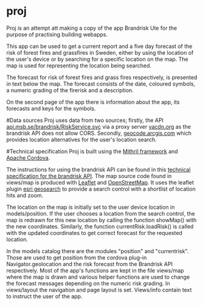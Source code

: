 # proj
Proj is an attempt att making a copy of the app Brandrisk Ute for the purpose 
of practising building webapps. 

This app can be used to get a current report and a five day forecast of the risk of forest fires and grassfires in Sweden, either by using
the location of the user's device or by searching for a specific location on the map. The map is used for representing the location being searched. 

The forecast for risk of forest fires and grass fires respectively, is presented in text below the map.
The forecast consists of the date, coloured symbols, a numeric grading of the firerisk and a description.

On the second page of the app there is information about the app, its forecasts and keys for the 
symbols.

#Data sources 
Proj uses data from two sources; firstly, the API [api.msb.se/brandrisk/RiskService.svc](https://www.msb.se/sv/amnesomraden/skydd-mot-olyckor-och-farliga-amnen/naturolyckor-och-klimat/skogsbrand-och-vegetationsbrand/appen-brandrisk-ute/) via a proxy server 
[yacdn.org](https://ovsoinc.github.io/yacdn.org/) as the brandrisk API does not allow CORS.
Secondly,  [geocode.arcgis.com](https://developers.arcgis.com/features/geocoding/) which provides location alternatives for the user's location search. 

#Technical specification 
Proj is built using the [Mithril framework](https://mithril.js.org/) and [Apache Cordova](https://cordova.apache.org/docs/en/latest/#plugin-apis).

The instructions for using the brandrisk API can be found in this [technical specification for the brandrisk API](https://www.msb.se/contentassets/8f8009a0102849fa9615e60fee89fa61/tekniskt-underlag-till-apiet-brandrisk-ute2.pdf).
The map source code found in views/map is produced with [Leaflet](https://leafletjs.com/) and [OpenStreetMap](https://www.openstreetmap.org/). 
It uses the leaflet plugin [esri geosearch](https://esri.github.io/esri-leaflet/api-reference/controls/geosearch.html) to provide 
a search control with a shortlist of location hits and zoom. 

The location on the map is initially set to the user device location in models/position. If the user chooses a location from 
the search control, the map is redrawn for this new location by calling the function showMap() with the new coordinates.
Similarly, the function currentRisk.loadRisk() is called with the updated coordinates to get correct forecast for the 
requested location.

In the models catalog there are the modules "position" and "currentrisk". Those are used to get position from the cordova plug-in Navigator.geolocation and the risk forecast from 
the Brandrisk API respectively. 
Most of the app's functions are kept in the file views/map where the map is drawn and various helper functions are used to 
change the forecast messages depending on the numeric risk grading. 
In views/layout the navigation and page layout is set.
Views/info contain text to instruct the user of the app. 


 
